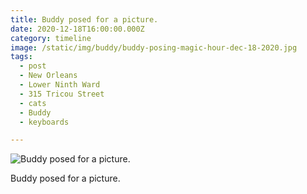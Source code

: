 ```yaml
---
title: Buddy posed for a picture.
date: 2020-12-18T16:00:00.000Z
category: timeline
image: /static/img/buddy/buddy-posing-magic-hour-dec-18-2020.jpg
tags:
  - post
  - New Orleans
  - Lower Ninth Ward
  - 315 Tricou Street
  - cats
  - Buddy
  - keyboards

---
```


![Buddy posed for a picture.](/static/img/buddy/buddy-posing-magic-hour-dec-18-2020.jpg)

Buddy posed for a picture.